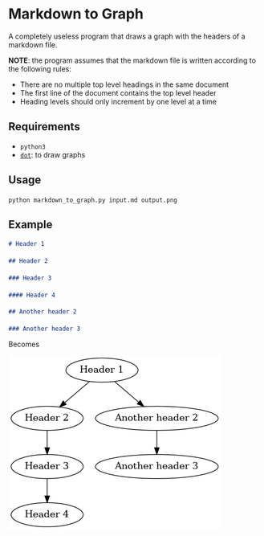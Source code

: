 # Markdown to Graph

A completely useless program that draws a graph with the headers of a markdown file.

**NOTE**: the program assumes that the markdown file is written according to the following rules:

- There are no multiple top level headings in the same document
- The first line of the document contains the top level header
- Heading levels should only increment by one level at a time

## Requirements

- `python3`
- [`dot`](https://linux.die.net/man/1/dot): to draw graphs

## Usage

`python markdown_to_graph.py input.md output.png`

## Example

```markdown
# Header 1

## Header 2

### Header 3

#### Header 4

## Another header 2

### Another header 3
```

Becomes

![Example](graph.png)
